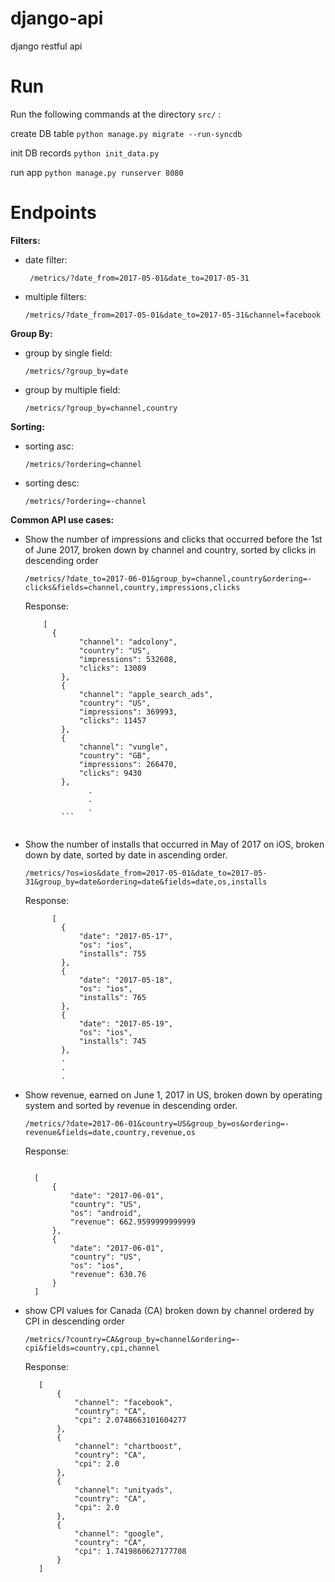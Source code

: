 # django-api
django restful api

# Run
 Run the following commands at the directory `src/` :

create DB table
`python manage.py migrate --run-syncdb`

init DB records
`python init_data.py`

run app
`python manage.py runserver 8080`

# Endpoints


**Filters:**
* date filter:
    ```
     /metrics/?date_from=2017-05-01&date_to=2017-05-31
     ```
  
* multiple filters:
    ```
    /metrics/?date_from=2017-05-01&date_to=2017-05-31&channel=facebook
    ```    
**Group By:**
 
* group by single field:
    ```
    /metrics/?group_by=date
    ```
 
* group by multiple field:
    ```
    /metrics/?group_by=channel,country
    ```
      
**Sorting:**
 
* sorting asc:
    ```
    /metrics/?ordering=channel
    ```
 
* sorting desc:
    ```
    /metrics/?ordering=-channel
    ```
            
**Common API use cases:**
* Show the number of impressions and clicks that occurred before the 1st of June 2017, broken down by channel and country, sorted by clicks in descending order

    ```
    /metrics/?date_to=2017-06-01&group_by=channel,country&ordering=-clicks&fields=channel,country,impressions,clicks
    ```
      
     Response:
      
    ```
        [
          {
                "channel": "adcolony",
                "country": "US",
                "impressions": 532608,
                "clicks": 13089
            },
            {
                "channel": "apple_search_ads",
                "country": "US",
                "impressions": 369993,
                "clicks": 11457
            },
            {
                "channel": "vungle",
                "country": "GB",
                "impressions": 266470,
                "clicks": 9430
            },
                  .
                  .
                  .
            ```
      
 * Show the number of installs that occurred in May of 2017 on iOS, broken down by date, sorted by date in ascending order.

     ```
     /metrics/?os=ios&date_from=2017-05-01&date_to=2017-05-31&group_by=date&ordering=date&fields=date,os,installs
     ```
       
      Response:
       
      ```
            [
              {
                  "date": "2017-05-17",
                  "os": "ios",
                  "installs": 755
              },
              {
                  "date": "2017-05-18",
                  "os": "ios",
                  "installs": 765
              },
              {
                  "date": "2017-05-19",
                  "os": "ios",
                  "installs": 745
              },
              .
              .
              .
      ```
        
 * Show revenue, earned on June 1, 2017 in US, broken down by operating system and sorted by revenue in descending order.
 
     ```
     /metrics/?date=2017-06-01&country=US&group_by=os&ordering=-revenue&fields=date,country,revenue,os
     ```
       
      Response:
     ```

       [
           {
               "date": "2017-06-01",
               "country": "US",
               "os": "android",
               "revenue": 662.9599999999999
           },
           {
               "date": "2017-06-01",
               "country": "US",
               "os": "ios",
               "revenue": 630.76
           }
       ]
     ```
       
  * show CPI values for Canada (CA) broken down by channel ordered by CPI in descending order
  
      ```
      /metrics/?country=CA&group_by=channel&ordering=-cpi&fields=country,cpi,channel
      ```
        
       Response:
       
      ```
         [
             {
                 "channel": "facebook",
                 "country": "CA",
                 "cpi": 2.0748663101604277
             },
             {
                 "channel": "chartboost",
                 "country": "CA",
                 "cpi": 2.0
             },
             {
                 "channel": "unityads",
                 "country": "CA",
                 "cpi": 2.0
             },
             {
                 "channel": "google",
                 "country": "CA",
                 "cpi": 1.7419860627177708
             }
         ]
      ```
